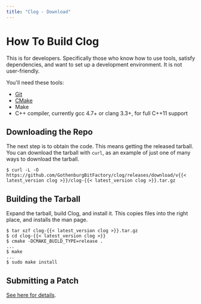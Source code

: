 ```yaml
---
title: "Clog - Download"
---
```


# How To Build Clog

This is for developers.
Specifically those who know how to use tools, satisfy dependencies, and want to set up a development environment.
It is not user-friendly.

You\'ll need these tools:

- [Git](https://git-scm.com/)
- [CMake](https://cmake.org)
- Make
- C++ compiler, currently gcc 4.7+ or clang 3.3+, for full C++11 support

## Downloading the Repo

The next step is to obtain the code.
This means getting the released tarball.
You can download the tarball with `curl`, as an example of just one of many ways to download the tarball.

```
$ curl -L -O https://github.com/GothenburgBitFactory/clog/releases/download/v{{< latest_version clog >}}/clog-{{< latest_version clog >}}.tar.gz
```

## Building the Tarball

Expand the tarball, build Clog, and install it.
This copies files into the right place, and installs the man page.

```
$ tar xzf clog-{{< latest_version clog >}}.tar.gz
$ cd clog-{{< latest_version clog >}}
$ cmake -DCMAKE_BUILD_TYPE=release .
...
$ make
...
$ sudo make install
```

## Submitting a Patch

[See here for details](clog/docs/clone/#submitting-a-patch).
